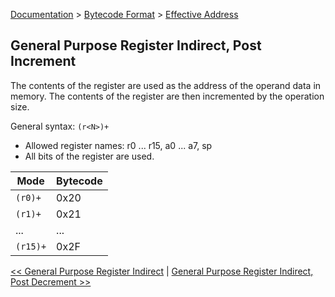 [Documentation](../../README.md) > [Bytecode Format](../README.md) > [Effective Address](../EffectiveAddress.md)

## General Purpose Register Indirect, Post Increment

The contents of the register are used as the address of the operand data in memory. The contents of the register are then incremented by the operation size.

General syntax: `(r<N>)+`

* Allowed register names: r0 ... r15, a0 ... a7, sp
* All bits of the register are used.

| Mode | Bytecode |
| - | - |
| `(r0)+` | 0x20 |
| `(r1)+` | 0x21 |
| ... | ... |
| `(r15)+` | 0x2F |

[<< General Purpose Register Indirect](./p_02.md) | [General Purpose Register Indirect, Post Decrement >>](./p_04.md)
